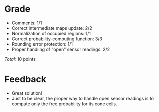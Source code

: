 Grade
=====

* Comments: 1/1
* Correct intermediate maps update: 2/2
* Normalization of occupied regions: 1/1
* Correct probability-computing function: 3/3
* Rounding error protection: 1/1
* Proper handling of "open" sensor readings: 2/2

_Total:_ 10 points

Feedback
========

- Great solution!
- Just to be clear, the proper way to handle open sensor readings is to compute only the free probability for its cone cells.

